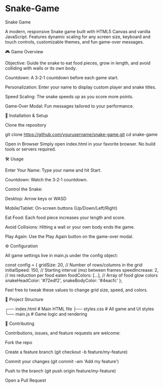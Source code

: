 # Snake-Game
Snake Game

A modern, responsive Snake game built with HTML5 Canvas and vanilla JavaScript. Features dynamic scaling for any screen size, keyboard and touch controls, customizable themes, and fun game-over messages.

🎮 Game Overview

Objective: Guide the snake to eat food pieces, grow in length, and avoid colliding with walls or its own body.

Countdown: A 3‑2‑1 countdown before each game start.

Personalization: Enter your name to display custom player and snake titles.

Speed Scaling: The snake speeds up as you score more points.

Game‑Over Modal: Fun messages tailored to your performance.

🚀 Installation & Setup

Clone the repository

git clone https://github.com/yourusername/snake-game.git
cd snake-game

Open in Browser
Simply open index.html in your favorite browser. No build tools or servers required.

🛠️ Usage

Enter Your Name: Type your name and hit Start.

Countdown: Watch the 3‑2‑1 countdown.

Control the Snake:

Desktop: Arrow keys or WASD

Mobile/Tablet: On‑screen buttons (Up/Down/Left/Right)

Eat Food: Each food piece increases your length and score.

Avoid Collisions: Hitting a wall or your own body ends the game.

Play Again: Use the Play Again button on the game-over modal.

⚙️ Configuration

All game settings live in main.js under the config object:

const config = {
  gridSize: 20,           // Number of rows/columns in the grid
  initialSpeed: 150,      // Starting interval (ms) between frames
  speedIncrease: 2,       // ms reduction per food eaten
  foodColors: [...],      // Array of food glow colors
  snakeHeadColor: '#72edf2',
  snakeBodyColor: '#4eacfc'
};

Feel free to tweak these values to change grid size, speed, and colors.

📁 Project Structure

┌── index.html        # Main HTML file
├── styles.css        # All game and UI styles
└── main.js           # Game logic and rendering

🤝 Contributing

Contributions, issues, and feature requests are welcome:

Fork the repo

Create a feature branch (git checkout -b feature/my-feature)

Commit your changes (git commit -am 'Add my feature')

Push to the branch (git push origin feature/my-feature)

Open a Pull Request

